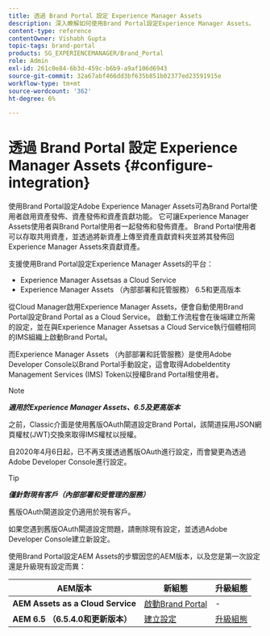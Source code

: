 ```yaml
---
title: 透過 Brand Portal 設定 Experience Manager Assets
description: 深入瞭解如何使用Brand Portal設定Experience Manager Assets。
content-type: reference
contentOwner: Vishabh Gupta
topic-tags: brand-portal
products: SG_EXPERIENCEMANAGER/Brand_Portal
role: Admin
exl-id: 261c0e84-6b3d-459c-b6b9-a9af106d6943
source-git-commit: 32a67abf466dd3bf635b851b02377ed23591915e
workflow-type: tm+mt
source-wordcount: '362'
ht-degree: 6%

---
```


# 透過 Brand Portal 設定 Experience Manager Assets {#configure-integration}

使用Brand Portal設定Adobe Experience Manager Assets可為Brand Portal使用者啟用資產發佈、資產發佈和資產貢獻功能。 它可讓Experience Manager Assets使用者與Brand Portal使用者一起發佈和發佈資產。 Brand Portal使用者可以存取共用資產，並透過將新資產上傳至資產貢獻資料夾並將其發佈回Experience Manager Assets來貢獻資產。

支援使用Brand Portal設定Experience Manager Assets的平台：

* Experience Manager Assetsas a Cloud Service
* Experience Manager Assets （內部部署和託管服務） 6.5和更高版本

從Cloud Manager啟用Experience Manager Assets，便會自動使用Brand Portal設定Brand Portal as a Cloud Service。 啟動工作流程會在後端建立所需的設定，並在與Experience Manager Assetsas a Cloud Service執行個體相同的IMS組織上啟動Brand Portal。

而Experience Manager Assets （內部部署和託管服務）是使用Adobe Developer Console以Brand Portal手動設定，這會取得AdobeIdentity Management Services (IMS) Token以授權Brand Portal租使用者。

>[!NOTE]
>
>***適用於Experience Manager Assets、6.5及更高版本***
>
>之前，Classic介面是使用舊版OAuth閘道設定Brand Portal，該閘道採用JSON網頁權杖(JWT)交換來取得IMS權杖以授權。
>
>自2020年4月6日起，已不再支援透過舊版OAuth進行設定，而會變更為透過Adobe Developer Console進行設定。


>[!TIP]
>
>***僅針對現有客戶（內部部署和受管理的服務）***
>
>舊版OAuth閘道設定仍適用於現有客戶。
>
>如果您遇到舊版OAuth閘道設定問題，請刪除現有設定，並透過Adobe Developer Console建立新設定。

使用Brand Portal設定AEM Assets的步驟因您的AEM版本，以及您是第一次設定還是升級現有設定而異：

| **AEM版本** | **新組態** | **升級組態** |
|---|---|---|
| **AEM Assets as a Cloud Service** | [啟動Brand Portal](https://experienceleague.adobe.com/zh-hant/docs/experience-manager-cloud-service/content/assets/brand-portal/configure-aem-assets-with-brand-portal) | - |
| **AEM 6.5 （6.5.4.0和更新版本）** | [建立設定](https://experienceleague.adobe.com/zh-hant/docs/experience-manager-65/content/assets/brandportal/configure-aem-assets-with-brand-portal) | [升級組態](https://experienceleague.adobe.com/en/docs/experience-manager-65/content/assets/brandportal/configure-aem-assets-with-brand-portal#upgrade-integration-65) |
